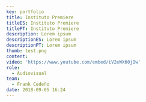 ```yaml
---
key: portfolio
title: Instituto Premiere
titleES: Instituto Premiere
titlePT: Instituto Premiere
description: Lorem ipsum
descriptionES: Lorem ipsum
descriptionPT: Lorem ipsum
thumb: test.png
content:
video: 'https://www.youtube.com/embed/iV2eWX60jIw'
role:
  - Audiovisual
team:
  - Frank Cedeño
date: 2018-09-05 16:24
---
```

